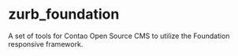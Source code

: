 zurb_foundation
===============

A set of tools for Contao Open Source CMS to utilize the Foundation responsive framework.
